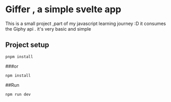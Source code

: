 # Giffer , a simple svelte app

This is a small project ,part of my javascript learning journey :D
it consumes the Giphy api . it's very basic and simple

## Project setup
```
pnpm install
```
###or
```
npm install
```
##Run
```
npm run dev
```
